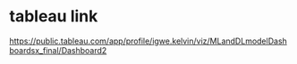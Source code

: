 # tableau link
https://public.tableau.com/app/profile/igwe.kelvin/viz/MLandDLmodelDashboardsx_final/Dashboard2
